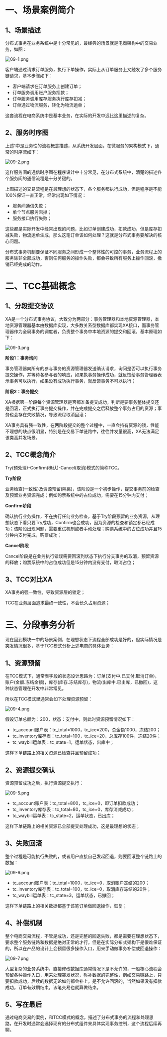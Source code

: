 # 一、场景案例简介

## 1、场景描述

分布式事务在业务系统中是十分常见的，最经典的场景就是电商架构中的交易业务，如图：

![](https://images.gitee.com/uploads/images/2022/0212/125310_582f6256_5064118.png "09-1.png")

客户端通过请求订单服务，执行下单操作，实际上从订单服务上又触发了多个服务链请求，基本步骤如下：

- 客户端请求在订单服务上创建订单；
- 订单服务调用账户服务扣款；
- 订单服务调用库存服务执行库存扣减；
- 订单通过物流服务，转化为物流运单；

这套流程在电商系统中是基本业务，在实际的开发中远比这里描述的复杂。

## 2、服务时序图

上述1中是业务性的流程概念描述，从系统开发层面，在微服务的架构模式下，通常的时序流如下：

![](https://images.gitee.com/uploads/images/2022/0212/125326_7b9fc3bc_5064118.png "09-2.png")

这样服务间的通信时序图在程序设计中十分常见，在分布式系统中，清楚的描述各个服务间的通信流程是十分关键的。

上图描述的交易流程是在最理想的状态下，各个服务都执行成功，但是程序是不能100%保证一直正常，经常出现如下情况：

- 服务间通信失败；
- 单个节点服务宕掉；
- 服务接口执行失败；

这些都是实际开发中经常出现的问题，比如订单创建成功，扣款成功，但是库存扣减失败，物流运单生成，那么这笔订单该如何处理？这就是分布式事务要解决的核心问题。

分布式事务机制要保证不同服务之间形成一个整体性的可控的事务，业务流程上的服务除非全部成功，否则任何服务的操作失败，都会导致所有服务上操作回滚，撤销已经完成的动作。

# 二、TCC基础概念

## 1、分段提交协议

XA是一个分布式事务协议，大致分为两部分：事务管理器和本地资源管理器，本地资源管理器基本由数据库实现，大多数关系型数据库都实现XA接口，而事务管理器作为全局事务的调度者，负责整个事务中本地资源的提交和回滚，基本原理如下：

![](https://images.gitee.com/uploads/images/2022/0212/125342_816a8726_5064118.png "09-3.png")

**阶段1：事务询问**

事务管理器向所有的参与事务的资源管理器发送确认请求，询问是否可以执行事务提交操作，并等待各参与者的响应，如果执事务操作成功，就反馈给事务管理器表示事务可以执行，如果没有成功执行事务，就反馈事务不可以执行；

**阶段2：事务提交**

XA根据第一阶段每个资源管理器是否都准备提交成功，判断是要事务整体提交还是回滚，正式执行事务提交操作，并在完成提交之后释放整个事务占用的资源；事务也会存在失败情况，导致流程取消回滚；

XA事务具有强一致性，在两阶段提交的整个过程中，一直会持有资源的锁，性能不理想的缺点很明显，特别是在交易下单链路中，往往并发量很高，XA无法满足该类高并发场景。

## 2、TCC概念简介

Try(预处理)-Confirm(确认)-Cancel(取消)模式的简称TCC。

**Try阶段**

业务检查(一致性)及资源预留(隔离)，该阶段是一个初步操作，提交事务前的检查及预留业务资源完成；例如购票系统中的占位成功，需要在15分钟内支付；

**Confirm阶段**

确认执行业务操作，不在执行任何业务检查，基于Try阶段预留的业务资源，从理想状态下看只要Try成功，Confirm也会成功，因为资源的检查和锁定都已经成功；该阶段出现问题，需要重试机制或者手动处理；购票系统中的占位成功并且15分钟内支付完成，购票成功；

**Cancel阶段**

Cancel阶段是在业务执行错误需要回滚到状态下执行分支事务的取消，预留资源的释放；购票系统中的占位成功但是15分钟内没有支付，取消占位；

## 3、TCC对比XA

XA事务的强一致性，导致资源层的锁定；

TCC在业务层面追求最终一致性，不会长久占用资源；

# 三、分段事务分析

现在回到模块一中的场景案例，在理想状态下流程全部成功是好的，但实际情况是突发情况很多，基于TCC模式分析上述电商的具体业务：

## 1、资源预留

在TCC模式下，通常表字段的状态设计思路为：订单(支付中.已支付.取消订单)，账户(金额.冻结金额)，库存(库存.冻结库存)，物流(出库中.已出库，已撤回)，这种状态管理在开发中非常常见。

所以在TCC模式里通常会如下处理资源预留：

![](https://images.gitee.com/uploads/images/2022/0212/125402_2ae3fe98_5064118.png "09-4.png")

假设订单总额为：200，状态：支付中，则此时资源预留情况如下：

- tc_account账户表：tc_total=1000，tc_ice=200，总金额1000，冻结200；
- tc_inventory库存表：tc_total=100，tc_ice=20，总库存100件，冻结20件；
- tc_waybill运单表：tc_state=1，运单状态，出库中；

这样下单链路上的相关资源已检查并且预留成功；

## 2、资源提交确认

资源预留成功之后，执行资源提交执行：

![](https://images.gitee.com/uploads/images/2022/0212/125417_c17d1327_5064118.png "09-5.png")

- tc_account账户表：tc_total=800，tc_ice=0，即订单扣款成功；
- tc_inventory库存表：tc_total=80，tc_ice=0，库存消减成功；
- tc_waybill运单表：tc_state=2，运单状态，已出库；

这样下单链路上的相关资源已全部提交处理成功，这是最理想的状态；

## 3、失败回滚

整个过程是可能执行失败的，或者用户直接自己发起回退，则要回滚整个链路上的数据：

![](https://images.gitee.com/uploads/images/2022/0212/125429_cf974a32_5064118.png "09-6.png")

- tc_account账户表：tc_total=1000，tc_ice=0，取消账户冻结的200；
- tc_inventory库存表：tc_total=100，tc_ice=0，取消库存冻结的20件；
- tc_waybill运单表：tc_state=3，运单状态，已撤回；

这样下单链路上的相关数据都基于该笔订单做回退操作，恢复；

## 4、补偿机制

整个电商交易流程，不管是成功，还是完整的回退失败，都是需要在理想状态下，要求整个服务链路和数据是绝对正常的才行。但是在实际分布式架构下是很难保证的，所以在产品的设计上会预留很多操作入口，用来手动做事务补偿或回退操作：

![](https://images.gitee.com/uploads/images/2022/0212/125442_0be97111_5064118.png "09-7.png")

大型复杂的业务系统中，直接修改数据库通常情况下是不允许的，一般核心流程会预留各种操作入口，用来处理突发状况，弥补数据的完整性，例如交易链路上，只要扣款成功，后续的数据无论如何都会补上，是不允许回滚的，当然如果没有扣款成功，订单有效期结束，该笔交易也就算做结束。

## 5、写在最后

通过电商交易的案例，和TCC模式的概念，描述了分布式事务的流程和处理思路，在开发时通常会选择现有的分布式组件来具体实现事务控制，这个流程后续再聊。
